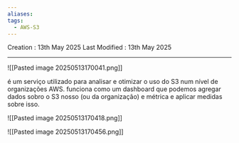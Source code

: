 ```yaml
---
aliases: 
tags:
  - AWS-S3
---
```

Creation : 13th May 2025
Last Modified : 13th May 2025
___

![[Pasted image 20250513170041.png]]

é um serviço utilizado para analisar e otimizar o uso do S3 num nível de organizações AWS. funciona como um dashboard que podemos agregar dados sobro o S3  nosso (ou da organização) e métrica e aplicar medidas sobre isso.

![[Pasted image 20250513170418.png]]

![[Pasted image 20250513170456.png]]
